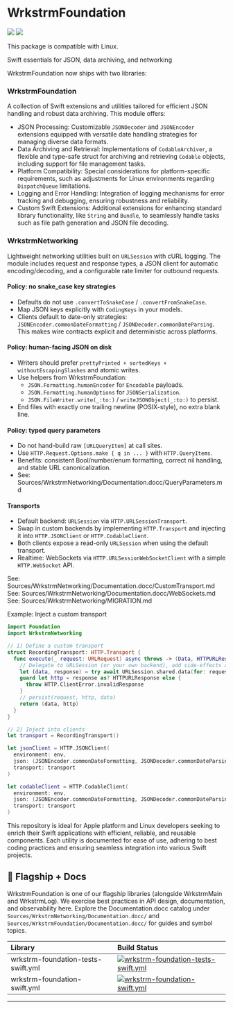 # WrkstrmFoundation

[![](https://img.shields.io/endpoint?url=https%3A%2F%2Fswiftpackageindex.com%2Fapi%2Fpackages%2Fwrkstrm%2FWrkstrmFoundation%2Fbadge%3Ftype%3Dswift-versions)](https://swiftpackageindex.com/wrkstrm/WrkstrmFoundation)
[![](https://img.shields.io/endpoint?url=https%3A%2F%2Fswiftpackageindex.com%2Fapi%2Fpackages%2Fwrkstrm%2FWrkstrmFoundation%2Fbadge%3Ftype%3Dplatforms)](https://swiftpackageindex.com/wrkstrm/WrkstrmFoundation)

This package is compatible with Linux.

Swift essentials for JSON, data archiving, and networking

WrkstrmFoundation now ships with two libraries:

### WrkstrmFoundation

A collection of Swift extensions and utilities tailored for efficient JSON handling and robust data
archiving. This module offers:

- JSON Processing: Customizable `JSONDecoder` and `JSONEncoder` extensions equipped with versatile
  date handling strategies for managing diverse data formats.
- Data Archiving and Retrieval: Implementations of `CodableArchiver`, a flexible and type-safe
  struct for archiving and retrieving `Codable` objects, including support for file management
  tasks.
- Platform Compatibility: Special considerations for platform-specific requirements, such as
  adjustments for Linux environments regarding `DispatchQueue` limitations.
- Logging and Error Handling: Integration of logging mechanisms for error tracking and debugging,
  ensuring robustness and reliability.
- Custom Swift Extensions: Additional extensions for enhancing standard library functionality, like
  `String` and `Bundle`, to seamlessly handle tasks such as file path generation and JSON file
  decoding.

### WrkstrmNetworking

Lightweight networking utilities built on `URLSession` with cURL logging. The module includes
request and response types, a JSON client for automatic encoding/decoding, and a configurable rate
limiter for outbound requests.

#### Policy: no snake_case key strategies

- Defaults do not use `.convertToSnakeCase` / `.convertFromSnakeCase`.
- Map JSON keys explicitly with `CodingKeys` in your models.
- Clients default to date-only strategies:
  `JSONEncoder.commonDateFormatting` / `JSONDecoder.commonDateParsing`.
  This makes wire contracts explicit and deterministic across platforms.

#### Policy: human-facing JSON on disk

- Writers should prefer `prettyPrinted + sortedKeys + withoutEscapingSlashes` and atomic writes.
- Use helpers from WrkstrmFoundation:
  - `JSON.Formatting.humanEncoder` for `Encodable` payloads.
  - `JSON.Formatting.humanOptions` for `JSONSerialization`.
  - `JSON.FileWriter.write(_:to:)` / `writeJSONObject(_:to:)` to persist.
 - End files with exactly one trailing newline (POSIX-style), no extra blank line.

#### Policy: typed query parameters

- Do not hand-build raw `[URLQueryItem]` at call sites.
- Use `HTTP.Request.Options.make { q in ... }` with `HTTP.QueryItems`.
- Benefits: consistent Bool/number/enum formatting, correct nil handling, and stable URL canonicalization.
- See: Sources/WrkstrmNetworking/Documentation.docc/QueryParameters.md

#### Transports

- Default backend: `URLSession` via `HTTP.URLSessionTransport`.
- Swap in custom backends by implementing `HTTP.Transport` and injecting it into
  `HTTP.JSONClient` or `HTTP.CodableClient`.
- Both clients expose a read-only `URLSession` when using the default transport.
- Realtime: WebSockets via `HTTP.URLSessionWebSocketClient` with a simple `HTTP.WebSocket` API.

See: Sources/WrkstrmNetworking/Documentation.docc/CustomTransport.md
See: Sources/WrkstrmNetworking/Documentation.docc/WebSockets.md
See: Sources/WrkstrmNetworking/MIGRATION.md

Example: Inject a custom transport

```swift
import Foundation
import WrkstrmNetworking

// 1) Define a custom transport
struct RecordingTransport: HTTP.Transport {
  func execute(_ request: URLRequest) async throws -> (Data, HTTPURLResponse) {
    // Delegate to URLSession (or your own backend), add side-effects as needed
    let (data, response) = try await URLSession.shared.data(for: request)
    guard let http = response as? HTTPURLResponse else {
      throw HTTP.ClientError.invalidResponse
    }
    // persist(request, http, data)
    return (data, http)
  }
}

// 2) Inject into clients
let transport = RecordingTransport()

let jsonClient = HTTP.JSONClient(
  environment: env,
  json: (JSONEncoder.commonDateFormatting, JSONDecoder.commonDateParsing),
  transport: transport
)

let codableClient = HTTP.CodableClient(
  environment: env,
  json: (JSONEncoder.commonDateFormatting, JSONDecoder.commonDateParsing),
  transport: transport
)
```

This repository is ideal for Apple platform and Linux developers seeking to enrich their Swift
applications with efficient, reliable, and reusable components. Each utility is documented for ease
of use, adhering to best coding practices and ensuring seamless integration into various Swift
projects.

## 🏁 Flagship + Docs

WrkstrmFoundation is one of our flagship libraries (alongside WrkstrmMain and WrkstrmLog). We
exercise best practices in API design, documentation, and observability here. Explore the
Documentation.docc catalog under `Sources/WrkstrmNetworking/Documentation.docc/` and
`Sources/WrkstrmFoundation/Documentation.docc/` for guides and symbol topics.

<!-- START_SECTION:status -->

| Library                            | Build Status                                                                                                                                                                                                                  |
| :--------------------------------- | :---------------------------------------------------------------------------------------------------------------------------------------------------------------------------------------------------------------------------- |
| wrkstrm-foundation-tests-swift.yml | [![wrkstrm-foundation-tests-swift.yml](https://github.com/wrkstrm/mono/actions/workflows/wrkstrm-foundation-tests-swift.yml/badge.svg)](https://github.com/wrkstrm/mono/actions/workflows/wrkstrm-foundation-tests-swift.yml) |
| wrkstrm-foundation-swift.yml       | [![wrkstrm-foundation-swift.yml](https://github.com/wrkstrm/mono/actions/workflows/wrkstrm-foundation-swift.yml/badge.svg)](https://github.com/wrkstrm/mono/actions/workflows/wrkstrm-foundation-swift.yml)                   |

---

<!-- END_SECTION:status -->

